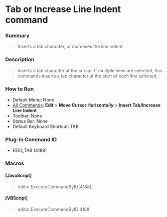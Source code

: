 # Tab or Increase Line Indent command

### Summary

> Inserts a tab character, or increases the line indent.

### Description

> Inserts a tab character at the cursor. If
> multiple lines are selected, this commands inserts a tab character at the
> start of each line selected.

### How to Run

- Default Menu: None
- [All Commands](../tools/all_commands): **Edit** \> **Move Cursor Horizontally**
\> **Insert Tab/Increase Line**
**Indent**
- Toolbar: None
- Status Bar: None
- Default Keyboard Shortcut: TAB

### Plug-in Command ID

- EEID\_TAB (4188)

### Macros

#### \[JavaScript\]

> editor.ExecuteCommandByID(4188);

#### \[VBScript\]

> editor.ExecuteCommandByID 4188
